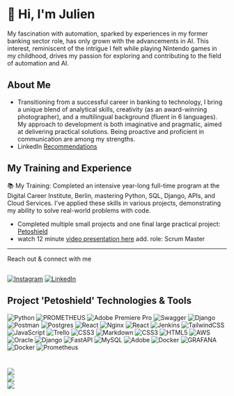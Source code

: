 # 👋 Hi, I'm Julien 
 My fascination with automation, sparked by experiences in my former banking sector role, has only grown with the advancements in AI. 
 This interest, reminiscent of the intrigue I felt while playing Nintendo games in my childhood, drives my passion for exploring and contributing to the field of automation and AI.

## About Me
- Transitioning from a successful career in banking to technology, I bring a unique blend of analytical skills, creativity (as an award-winning photographer), and a multilingual background (fluent in 6 languages). My approach to development is both imaginative and pragmatic, aimed at delivering practical solutions. Being proactive and proficient in communication are among my strengths.
- LinkedIn [Recommendations](https://www.linkedin.com/in/julienschoener/details/recommendations/?detailScreenTabIndex=0)

## My Training and Experience

📚 My Training: Completed an intensive year-long full-time program at the Digital Career Institute, Berlin, mastering Python, SQL, Django, APIs, and Cloud Services. I've applied these skills in various projects, demonstrating my ability to solve real-world problems with code.

- Completed multiple small projects and one final large practical project: [Petoshield](https://www.linkedin.com/in/julienschoener/details/projects/?profileUrn=urn%3Ali%3Afsd_profile%3AACoAAAMkid4BJGMAWTcToZWKq95QDyadWT1lFZI)
- watch 12 minute [video presentation here](https://www.canva.com/design/DAF2ajwwf0c/BZJ9TM9rU5kGmdeVRnH7ZQ/watch) add. role: Scrum Master


---

Reach out & connect with me


## 
[![Instagram](https://img.shields.io/badge/Instagram-%23E4405F.svg?logo=Instagram&logoColor=white)](https://instagram.com/julien_plus) [![LinkedIn](https://img.shields.io/badge/LinkedIn-%230077B5.svg?logo=linkedin&logoColor=white)](https://linkedin.com/in/julienschoener) 

## Project 'Petoshield' Technologies & Tools 
![Python](https://img.shields.io/badge/python-3670A0?style=for-the-badge&logo=python&logoColor=ffdd54) ![PROMETHEUS](https://img.shields.io/badge/prometheus-E6522C.svg?style=for-the-badge&logo=prometheus&logoColor=white&color=%23E6522C) ![Adobe Premiere Pro](https://img.shields.io/badge/Adobe%20Premiere%20Pro-9999FF.svg?style=for-the-badge&logo=Adobe%20Premiere%20Pro&logoColor=white) ![Swagger](https://img.shields.io/badge/-Swagger-%23Clojure?style=for-the-badge&logo=swagger&logoColor=white) ![Django](https://img.shields.io/badge/django-%23092E20.svg?style=for-the-badge&logo=django&logoColor=white) ![Postman](https://img.shields.io/badge/Postman-FF6C37?style=for-the-badge&logo=postman&logoColor=white) ![Postgres](https://img.shields.io/badge/postgres-%23316192.svg?style=for-the-badge&logo=postgresql&logoColor=white) ![React](https://img.shields.io/badge/react-%2320232a.svg?style=for-the-badge&logo=react&logoColor=%2361DAFB) ![Nginx](https://img.shields.io/badge/nginx-%23009639.svg?style=for-the-badge&logo=nginx&logoColor=white) ![React](https://img.shields.io/badge/react-%2320232a.svg?style=for-the-badge&logo=react&logoColor=%2361DAFB) ![Jenkins](https://img.shields.io/badge/jenkins-%232C5263.svg?style=for-the-badge&logo=jenkins&logoColor=white) ![TailwindCSS](https://img.shields.io/badge/tailwindcss-%2338B2AC.svg?style=for-the-badge&logo=tailwind-css&logoColor=white) ![JavaScript](https://img.shields.io/badge/javascript-%23323330.svg?style=for-the-badge&logo=javascript&logoColor=%23F7DF1E) ![Trello](https://img.shields.io/badge/Trello-%23026AA7.svg?style=for-the-badge&logo=Trello&logoColor=white) ![CSS3](https://img.shields.io/badge/css3-%231572B6.svg?style=for-the-badge&logo=css3&logoColor=white) ![Markdown](https://img.shields.io/badge/markdown-%23000000.svg?style=for-the-badge&logo=markdown&logoColor=white) ![CSS3](https://img.shields.io/badge/css3-%231572B6.svg?style=for-the-badge&logo=css3&logoColor=white) ![HTML5](https://img.shields.io/badge/html5-%23E34F26.svg?style=for-the-badge&logo=html5&logoColor=white) ![AWS](https://img.shields.io/badge/AWS-%23FF9900.svg?style=for-the-badge&logo=amazon-aws&logoColor=white) ![Oracle](https://img.shields.io/badge/Oracle-F80000?style=for-the-badge&logo=oracle&logoColor=white) ![Django](https://img.shields.io/badge/django-%23092E20.svg?style=for-the-badge&logo=django&logoColor=white) ![FastAPI](https://img.shields.io/badge/FastAPI-005571?style=for-the-badge&logo=fastapi) ![MySQL](https://img.shields.io/badge/mysql-%2300000f.svg?style=for-the-badge&logo=mysql&logoColor=white) ![Adobe](https://img.shields.io/badge/adobe-%23FF0000.svg?style=for-the-badge&logo=adobe&logoColor=white) ![Docker](https://img.shields.io/badge/docker-%230db7ed.svg?style=for-the-badge&logo=docker&logoColor=white) ![GRAFANA](https://img.shields.io/badge/grafana-F46800.svg?style=for-the-badge&logo=grafana&logoColor=white&color=%23F46800) ![Docker](https://img.shields.io/badge/docker-%230db7ed.svg?style=for-the-badge&logo=docker&logoColor=white) ![Prometheus](https://img.shields.io/badge/Prometheus-E6522C?style=for-the-badge&logo=Prometheus&logoColor=white)
# 
![](https://github-readme-stats.vercel.app/api?username=JulienSchoener&theme=dark&hide_border=false&include_all_commits=false&count_private=false)<br/>
![](https://github-readme-streak-stats.herokuapp.com/?user=JulienSchoener&theme=dark&hide_border=false)<br/>
![](https://github-readme-stats.vercel.app/api/top-langs/?username=JulienSchoener&theme=dark&hide_border=false&include_all_commits=false&count_private=false&layout=compact)


  
<!-- Proudly created with GPRM ( https://gprm.itsvg.in ) -->
